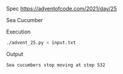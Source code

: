 Spec https://adventofcode.com/2021/day/25

Sea Cucumber

Execution

```bash
./advent_25.py < input.txt
```

Output

```
Sea cucumbers stop moving at step 532
```

